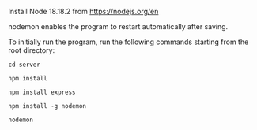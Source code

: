 Install Node 18.18.2 from https://nodejs.org/en

nodemon enables the program to restart automatically after saving.

To initially run the program, run the following commands starting from the root directory:

`cd server`

`npm install`

`npm install express`

`npm install -g nodemon`

`nodemon`
